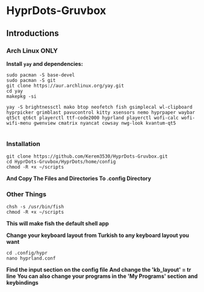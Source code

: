 # HyprDots-Gruvbox

## Introductions

### Arch Linux ONLY

**Install `yay` and dependencies:**

```
sudo pacman -S base-devel
sudo pacman -S git
git clone https://aur.archlinux.org/yay.git
cd yay
makepkg -si

yay -S brightnessctl mako btop neofetch fish gsimplecal wl-clipboard hyprpicker grimblast pavucontrol kitty xsensors nemo hyprpaper waybar qt5ct qt6ct playerctl ttf-code2000 hyprland playerctl wofi-calc wofi-wifi-menu gwenview cmatrix nyancat cowsay nwg-look kvantum-qt5


```

### Installation
```
git clone https://github.com/Kerem3530/HyprDots-Gruvbox.git
cd HyprDots-Gruvbox/HyprDots/home/config
chmod -R +x ~/scripts
```

**And Copy The Files and Directories To .config Directory**

### Other Things
```
chsh -s /usr/bin/fish
chmod -R +x ~/scripts
```
**This will make fish the default shell app**

**Change your keyboard layout from Turkish to any keyboard layout you want**

```
cd .config/hypr
nano hyprland.conf
```

**Find the input section on the config file**
**And change the 'kb_layout' = tr line**
**You can also change your programs in the 'My Programs' section and keybindings**

